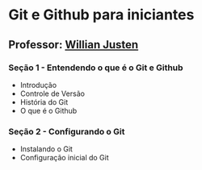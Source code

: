 # Git e Github para iniciantes #

## Professor: [Willian Justen](https://github.com/willianjusten) ##

### Seção 1 - Entendendo o que é o Git e Github ###
* Introdução
* Controle de Versão
* História do Git
* O que é o Github

### Seção 2 - Configurando o Git ###
* Instalando o Git
* Configuração inicial do Git
